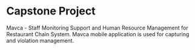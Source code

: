 # Capstone Project
Mavca - Staff Monitoring Support and Human Resource Management for Restaurant Chain System.
Mavca mobile application is used for capturing and violation management.
